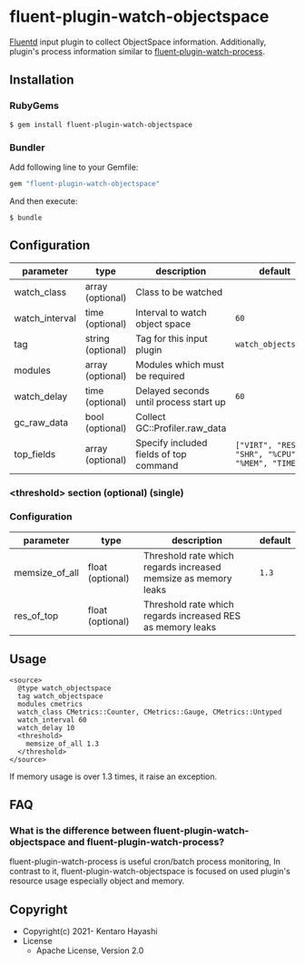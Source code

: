 # fluent-plugin-watch-objectspace

[Fluentd](https://fluentd.org/) input plugin to collect ObjectSpace information.
Additionally, plugin's process information similar to 
[fluent-plugin-watch-process](https://github.com/y-ken/fluent-plugin-watch-process).

## Installation

### RubyGems

```
$ gem install fluent-plugin-watch-objectspace
```

### Bundler

Add following line to your Gemfile:

```ruby
gem "fluent-plugin-watch-objectspace"
```

And then execute:

```
$ bundle
```

## Configuration


| parameter      | type              | description                            | default                                           |
|----------------|-------------------|----------------------------------------|---------------------------------------------------|
| watch_class    | array (optional)  | Class to be watched                    |                                                   |
| watch_interval | time (optional)   | Interval to watch object space         | `60`                                              |
| tag            | string (optional) | Tag for this input plugin              | `watch_objectspace`                               |
| modules        | array (optional)  | Modules which must be required         |                                                   |
| watch_delay    | time (optional)   | Delayed seconds until process start up | `60`                                              |
| gc_raw_data    | bool (optional)   | Collect GC::Profiler.raw_data          |                                                   |
| top_fields     | array (optional)  | Specify included fields of top command | `["VIRT", "RES", "SHR", "%CPU", "%MEM", "TIME+"]` |

### \<threshold\> section (optional) (single)

### Configuration

|parameter|type|description|default|
|---|---|---|---|
|memsize_of_all|float (optional)|Threshold rate which regards increased memsize as memory leaks|`1.3`|
|res_of_top|float (optional)|Threshold rate which regards increased RES as memory leaks||


## Usage

```
<source>
  @type watch_objectspace
  tag watch_objectspace
  modules cmetrics
  watch_class CMetrics::Counter, CMetrics::Gauge, CMetrics::Untyped
  watch_interval 60
  watch_delay 10
  <threshold>
    memsize_of_all 1.3
  </threshold>
</source>
```

If memory usage is over 1.3 times, it raise an exception.

## FAQ

### What is the difference between fluent-plugin-watch-objectspace and fluent-plugin-watch-process?

fluent-plugin-watch-process is useful cron/batch process monitoring, In contrast to it, fluent-plugin-watch-objectspace is
focused on used plugin's resource usage especially object and memory.

## Copyright

* Copyright(c) 2021- Kentaro Hayashi
* License
  * Apache License, Version 2.0
